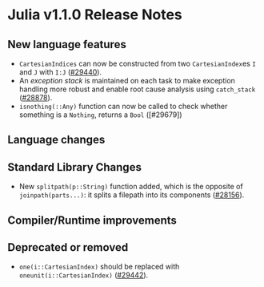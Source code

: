 Julia v1.1.0 Release Notes
==========================

New language features
---------------------

  * `CartesianIndices` can now be constructed from two `CartesianIndex`es `I` and `J` with `I:J` ([#29440]).
  * An *exception stack* is maintained on each task to make exception handling more robust and enable root cause analysis using `catch_stack` ([#28878]).
  * `isnothing(::Any)` function can now be called to check whether something is a `Nothing`, returns a `Bool` ([#29679])

Language changes
----------------

Standard Library Changes
------------------------

  * New `splitpath(p::String)` function added, which is the opposite of `joinpath(parts...)`: it splits a filepath into its components ([#28156]).

Compiler/Runtime improvements
-----------------------------


Deprecated or removed
---------------------
  * `one(i::CartesianIndex)` should be replaced with `oneunit(i::CartesianIndex)` ([#29442]).

<!--- generated by NEWS-update.jl: -->
[#28156]: https://github.com/JuliaLang/julia/issues/28156
[#28878]: https://github.com/JuliaLang/julia/issues/28878
[#29440]: https://github.com/JuliaLang/julia/issues/29440
[#29442]: https://github.com/JuliaLang/julia/issues/29442
